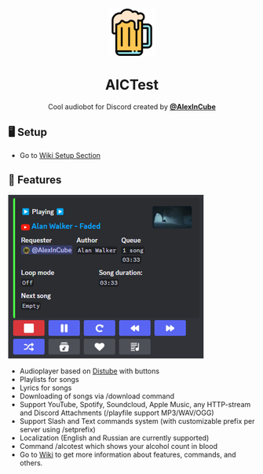 <p align="center">
    <img width="96" src="icons/logo.png" alt="BotLogo">
</p>
<h1 align="center">AICTest</h1>
<p align="center">
Cool audiobot for Discord created by <a href="https://vk.com/alexincube"><b>@AlexInCube</b></a></p>

## 🖥️ Setup
- Go to [Wiki Setup Section](https://github.com/AlexInCube/AlCoTest/wiki/Setup)

## 🌟 Features
![play-audioplayer](/wiki/images/commands/play-audioplayer.png)
- Audioplayer based on [Distube](https://github.com/skick1234/DisTube) with buttons
- Playlists for songs
- Lyrics for songs
- Downloading of songs via /download command
- Support YouTube, Spotify, Soundcloud, Apple Music, any HTTP-stream and Discord Attachments (/playfile support MP3/WAV/OGG)
- Support Slash and Text commands system (with customizable prefix per server using /setprefix)
- Localization (English and Russian are currently supported)
- Command /alcotest which shows your alcohol count in blood
- Go to [Wiki](https://github.com/AlexInCube/AlCoTest/wiki) to get more information about features, commands, and others.
